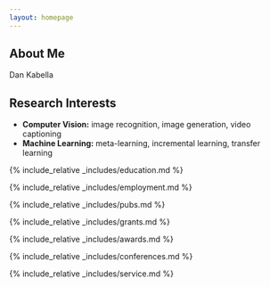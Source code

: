 ```yaml
---
layout: homepage
---
```


## About Me

Dan Kabella

## Research Interests

- **Computer Vision:** image recognition, image generation, video captioning
- **Machine Learning:** meta-learning, incremental learning, transfer learning

{% include_relative _includes/education.md %}

{% include_relative _includes/employment.md %}

{% include_relative _includes/pubs.md %}

<!--{% include_relative _includes/art.md %}--> <!-- you can escape this line if you don't have any art examples -->

{% include_relative _includes/grants.md %}

{% include_relative _includes/awards.md %}

{% include_relative _includes/conferences.md %}

{% include_relative _includes/service.md %}
